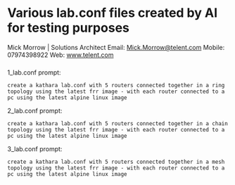 # Various lab.conf files created by AI for testing purposes

Mick Morrow  | Solutions Architect
Email: Mick.Morrow@telent.com
Mobile: 07974398922
Web: www.telent.com

###

1_lab.conf prompt:

```
create a kathara lab.conf with 5 routers connected together in a ring topology using the latest frr image - with each router connected to a pc using the latest alpine linux image
```

2_lab.conf prompt:

```
create a kathara lab.conf with 5 routers connected together in a chain topology using the latest frr image - with each router connected to a pc using the latest alpine linux image
```

3_lab.conf prompt:

```
create a kathara lab.conf with 5 routers connected together in a mesh topology using the latest frr image - with each router connected to a pc using the latest alpine linux image
```
